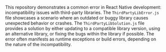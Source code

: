 This repository demonstrates a common error in React Native development: incompatibility issues with third-party libraries. The `ThirdPartyLibError.js` file showcases a scenario where an outdated or buggy library causes unexpected behavior or crashes. The `ThirdPartyLibSolution.js` file provides a solution by either updating to a compatible library version, using an alternative library, or fixing the bugs within the library if possible.  The error often manifests as runtime exceptions or build errors, depending on the nature of the incompatibility.